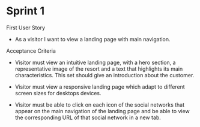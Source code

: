 # Sprint 1

First User Story

- As a visitor I want to view a landing page with main navigation.

Acceptance Criteria

- Visitor must view an intuitive landing page, with a hero section, a representative image of the resort and a text that highlights its main characteristics.
This set should give an introduction about the customer.

- Visitor must view a responsive landing page which adapt to different screen sizes for desktops devices.

- Visitor must be able to click on each icon of the social networks that appear on the main navigation of the landing page and be able to view the corresponding URL of that social network in a new tab.

